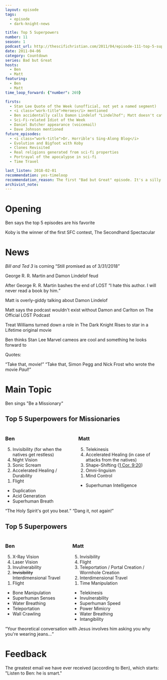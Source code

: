 ```yaml
---
layout: episode
tags:
  - episode
  - dark-knight-news 

title: Top 5 Superpowers
number: 11 
season: 1
podcast_url: http://thescifichristian.com/2011/04/episode-111-top-5-superpowers/
date: 2011-04-06
category: Countdown
series: Bad but Great
hosts:
  - Ben
  - Matt
featuring: 
  - Ben
  - Matt
time_loop_forward: {"number": 269}

firsts: 
  - Stan Lee Quote of the Week (unofficial, not yet a named segment)
  - <i class="work-title">Heroes</i> mentioned
  - Ben accidentally calls Damon Lindelof "Lindelhof"; Matt doesn't catch it 
  - Sci-Fi-related Idiot of the Week 
  - Daniel Butcher appearance (voicemail)
  - Dave Johnson mentioned
future_episodes: 
  - <i class="work-title">Dr. Horrible's Sing-Along Blog</i>
  - Evolution and Bigfoot with Koby
  - Clones Revisited
  - Real religions generated from sci-fi properties
  - Portrayal of the apocalypse in sci-fi 
  - Time Travel

last_listen: 2018-02-01
recommendation: yes-timeloop
recommendation_reason: The first "Bad but Great" episode. It's a silly premise and a silly discussion with some of the funniest moments of Season 1.
archivist_note: 
---
```

# Opening
Ben says the top 5 episodes are his favorite

Koby is the winner of the first SFC contest, The Secondhand Spectacular



# News
<i class="work-title">Bill and Ted 3</i> is coming <q class="archivist inline">Still promised as of 3/31/2018</q>

George R. R. Martin and Damon Lindelof feud

<div class="quote">
  <span class="quote-context is-size-6">After George R. R. Martin bashes the end of LOST</span>
  <q class="matt">I hate this author. I will never read a book by him.</q>
</div>

Matt is overly-giddy talking about Damon Lindelof

Matt says the podcast wouldn't exist without Damon and Carlton on The Official LOST Podcast

Treat Williams turned down a role in The Dark Knight Rises to star in a Lifetime original movie

Ben thinks Stan Lee Marvel cameos are cool and something he looks forward to 

Quotes: 
<div class="quote">
  <q class="ben">Take that, movie!</q>
  <q class="matt">Take that, Simon Pegg and Nick Frost who wrote the movie <i class="work-title">Paul</i>!</q>
</div>



# Main Topic

Ben sings "Be a Missionary"

<div class="top-five">
  <h2 class="has-text-centered">Top 5 Superpowers for Missionaries</h2>
  <div class="columns">
    <div class="column ben">
      <h3>Ben</h3>
      <ol reversed>
        <li>Invisibility (for when the natives get restless) 
        <li>Night Vision
        <li>Sonic Scream
        <li>Accelerated Healing / Durability 
        <li>Flight
      </ol>
      <ul class="runner-ups">
        <li>Duplication 
        <li>Acid Generation
        <li>Superhuman Breath
      </ul>
    </div>
    <div class="column matt">
      <h3>Matt</h3>
      <ol reversed>
        <li>Telekinesis 
        <li>Accelerated Healing (in case of attacks from the natives) 
        <li>Shape-Shifting (<a href="https://www.biblegateway.com/passage/?search=1+cor+9%3A20&version=ESV">1 Cor. 9:20</a>)
        <li>Omni-linguism 
        <li>Mind Control
      </ol>
      <ul class="runner-ups">
        <li>Superhuman Intelligence
      </ul>
    </div>
  </div>
</div>

<div class="quote">
  <span class="quote-context is-size-6"></span>
  <q class="ben">The Holy Spirit's got you beat.</q>
  <q class="matt">Dang it, not again!</q>
</div>

<div class="top-five">
  <h2 class="has-text-centered">Top 5 Superpowers</h2>
  <div class="columns">
    <div class="column ben">
      <h3>Ben</h3>
      <ol reversed>
        <li>X-Ray Vision
        <li>Laser Vision
        <li>Invulnerability
        <li><s>Invisibility</s> Interdimensional Travel
        <li>Flight
      </ol>
      <ul class="runner-ups">
        <li>Bone Manipulation
        <li>Superhuman Senses
        <li>Water Breathing
        <li>Teleportation 
        <li>Wall Crawling 
      </ul>
    </div>
    <div class="column matt">
      <h3>Matt</h3>
      <ol reversed>
        <li>Invisibility
        <li>Flight 
        <li>Teleportation / Portal Creation / Wormhole Creation 
        <li>Interdimensional Travel
        <li>Time Manipulation
      </ol>
      <ul class="runner-ups">
        <li>Telekinesis
        <li>Invulnerability
        <li>Superhuman Speed
        <li>Power Mimicry
        <li>Water Breathing 
        <li>Intangibility
      </ul>
    </div>
  </div>
</div>

<div class="quote">
  <q class="ben">Your theoretical conversation with Jesus involves him asking you why you're wearing jeans...</q>
</div>



# Feedback

The greatest email we have ever received (according to Ben), which starts: "Listen to Ben: he is smart."